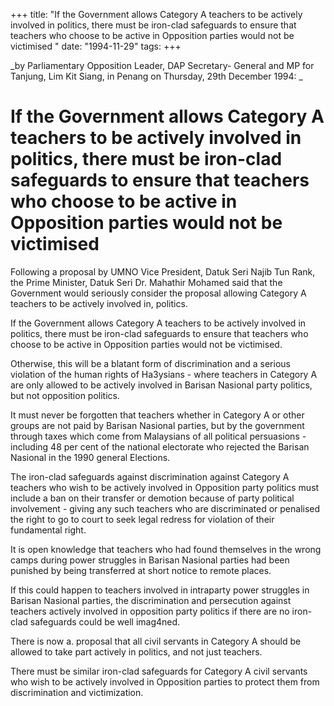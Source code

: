 +++ 
title: "If the Government allows Category A teachers to be actively involved in politics, there must be iron-clad safeguards to ensure that teachers who choose to be active in Opposition parties would not be victimised "
date: "1994-11-29"
tags:
+++

_by Parliamentary Opposition Leader, DAP Secretary- General and MP for Tanjung, Lim Kit Siang, in Penang on Thursday, 29th December 1994: _

# If the Government allows Category A teachers to be actively involved in politics, there must be iron-clad safeguards to ensure that teachers who choose to be active in Opposition parties would not be victimised 

Following a proposal by UMNO Vice President, Datuk Seri Najib Tun Rank, the Prime Minister, Datuk Seri Dr. Mahathir Mohamed said that the Government would seriously consider the proposal allowing Category A teachers to be actively involved in, politics. </u>

If the Government allows Category A teachers to be actively involved in politics, there must be iron-clad safeguards to ensure that teachers who choose to be active in Opposition parties would not be victimised. 

Otherwise, this will be a blatant form of discrimination and a serious violation of the human rights of Ha3ysians - where teachers in Category A are only allowed to be actively involved in Barisan Nasional party politics, but not opposition politics. 

It must never be forgotten that teachers whether in Category A or other groups are not paid by Barisan Nasional parties, but by the government through taxes which come from Malaysians of all political persuasions - including 48 per cent of the national electorate who rejected the Barisan Nasional in the 1990 general Elections. 

The iron-clad safeguards against discrimination against Category A teachers who wish to be actively involved in Opposition party politics must include a ban on their transfer or demotion because of party political involvement - giving any such teachers who are discriminated or penalised the right to go to court to seek legal redress for violation of their fundamental right. 

It is open knowledge that teachers who had found themselves in the wrong camps during power struggles in Barisan Nasional parties had been punished by being transferred at short notice to remote places. 

If this could happen to teachers involved in intraparty power struggles in Barisan Nasional parties, the discrimination and persecution against teachers actively involved in opposition party politics if there are no iron-clad safeguards could be well imag4ned. 

There is now a. proposal that all civil servants in Category A should be allowed to take part actively in politics, and not just teachers. 

There must be similar iron-clad safeguards for Category A civil servants who wish to be actively involved in Opposition parties to protect them from discrimination and victimization.
 
